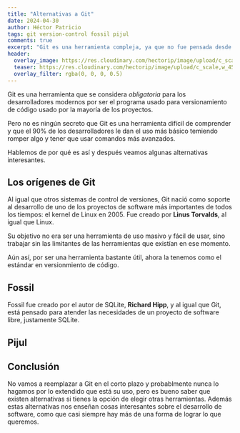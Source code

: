 ```yaml
---
title: "Alternativas a Git"
date: 2024-04-30
author: Héctor Patricio
tags: git version-control fossil pijul
comments: true
excerpt: "Git es una herramienta compleja, ya que no fue pensada desde el principio para tener buena experiencia de usuario, veamos algunas alternativas."
header:
  overlay_image: https://res.cloudinary.com/hectorip/image/upload/c_scale,w_1450/v1714573988/osman-rana-yM3T1vYh8Oc-unsplash_gwkcc2.jpg
  teaser: https://res.cloudinary.com/hectorip/image/upload/c_scale,w_450/v1714573988/osman-rana-yM3T1vYh8Oc-unsplash_gwkcc2.jpg
  overlay_filter: rgba(0, 0, 0, 0.5)
---
```


Git es una herramienta que se considera *obligatoria* para los desarrolladores
modernos por ser el programa usado para versionamiento de código usado por
la mayoría de los proyectos.

Pero no es ningún secreto que Git es una herramienta difícil de comprender y
que el 90% de los desarrolladores le dan el uso más básico temiendo romper algo
y tener que usar comandos más avanzados.

Hablemos de por qué es así y después veamos algunas alternativas interesantes.

## Los orígenes de Git

Al igual que otros sistemas de control de versiones, Git nació como soporte al
desarrollo de uno de los proyectos de software más importantes de todos los
tiempos: el kernel de
Linux en 2005. Fue creado por **Linus Torvalds**, al igual que Linux.

Su objetivo no era ser una herramienta de uso masivo y fácil de usar, sino
trabajar sin las limitantes de las herramientas que existían en ese momento.

Aún así, por ser una herramienta bastante útil, ahora la tenemos como el
estándar en versionmiento de código.

## Fossil

Fossil fue creado por el autor de SQLite, **Richard Hipp**, y al igual que Git, está
pensado para atender las necesidades de un proyecto de software libre, justamente
SQLite.

## Pijul

## Conclusión

No vamos a reemplazar a Git en el corto plazo y probablmente nunca lo hagamos
por lo extendido que está su uso, pero es bueno saber que existen alternativas
si tienes la opción de elegir otras herramientas. Además estas alternativas
nos enseñan cosas interesantes sobre el desarrollo de software, como que casi
siempre hay más de una forma de lograr lo que queremos.
